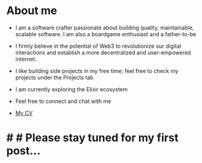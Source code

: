 # About me

- I am a software crafter passionate about building quality, maintainable, scalable software. I am also a boardgame enthusiast and a father-to-be

- I firmly believe in the potential of Web3 to revolutionize our digital interactions and establish a more decentralized and user-empowered internet.

- I like building side projects in my free time; feel free to check my projects under the Projects tab

- I am currently exploring the Elixir ecosystem 

- Feel free to connect and chat with me

- [My CV](/JIA_YI_OOI_-_Senior_Software_Engineer.pdf)


# # # Please stay tuned for my first post...
